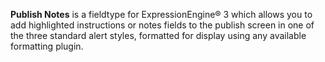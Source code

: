 **Publish Notes** is a fieldtype for ExpressionEngine&reg; 3 which allows you to add highlighted instructions or notes fields to the publish screen in one of the three standard alert styles, formatted for display using any available formatting plugin.